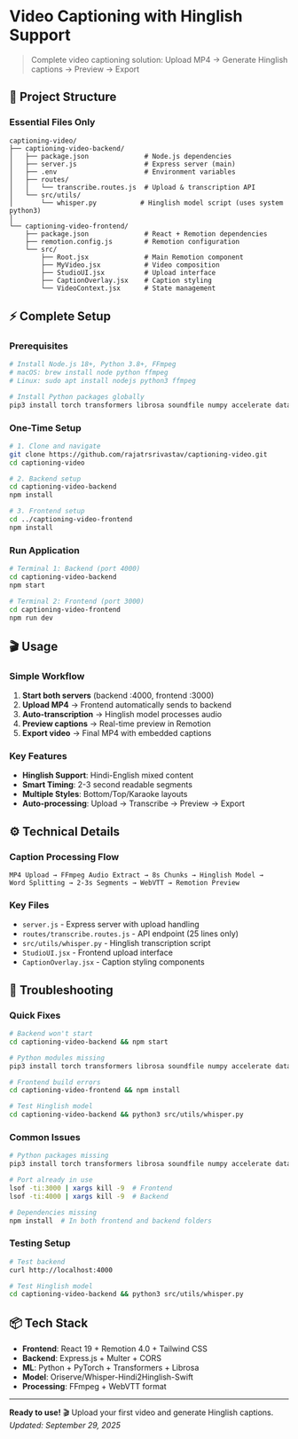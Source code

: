 # Video Captioning with Hinglish Support

> Complete video captioning solution: Upload MP4 → Generate Hinglish captions → Preview → Export

## 🎯 Project Structure

### Essential Files Only
```
captioning-video/
├── captioning-video-backend/
│   ├── package.json              # Node.js dependencies
│   ├── server.js                 # Express server (main)
│   ├── .env                      # Environment variables
│   ├── routes/
│   │   └── transcribe.routes.js  # Upload & transcription API
│   └── src/utils/
│       └── whisper.py           # Hinglish model script (uses system python3)
│
└── captioning-video-frontend/
    ├── package.json              # React + Remotion dependencies
    ├── remotion.config.js        # Remotion configuration
    └── src/
        ├── Root.jsx              # Main Remotion component
        ├── MyVideo.jsx           # Video composition
        ├── StudioUI.jsx          # Upload interface
        ├── CaptionOverlay.jsx    # Caption styling
        └── VideoContext.jsx      # State management
```

## ⚡ Complete Setup

### Prerequisites
```bash
# Install Node.js 18+, Python 3.8+, FFmpeg
# macOS: brew install node python ffmpeg
# Linux: sudo apt install nodejs python3 ffmpeg

# Install Python packages globally
pip3 install torch transformers librosa soundfile numpy accelerate datasets
```

### One-Time Setup
```bash
# 1. Clone and navigate
git clone https://github.com/rajatrsrivastav/captioning-video.git
cd captioning-video

# 2. Backend setup
cd captioning-video-backend
npm install

# 3. Frontend setup
cd ../captioning-video-frontend  
npm install
```

### Run Application
```bash
# Terminal 1: Backend (port 4000)
cd captioning-video-backend
npm start

# Terminal 2: Frontend (port 3000)
cd captioning-video-frontend
npm run dev
```

## 🎬 Usage

### Simple Workflow
1. **Start both servers** (backend :4000, frontend :3000)
2. **Upload MP4** → Frontend automatically sends to backend
3. **Auto-transcription** → Hinglish model processes audio
4. **Preview captions** → Real-time preview in Remotion
5. **Export video** → Final MP4 with embedded captions

### Key Features
- **Hinglish Support**: Hindi-English mixed content
- **Smart Timing**: 2-3 second readable segments  
- **Multiple Styles**: Bottom/Top/Karaoke layouts
- **Auto-processing**: Upload → Transcribe → Preview → Export

## ⚙️ Technical Details

### Caption Processing Flow
```
MP4 Upload → FFmpeg Audio Extract → 8s Chunks → Hinglish Model → 
Word Splitting → 2-3s Segments → WebVTT → Remotion Preview
```

### Key Files
- `server.js` - Express server with upload handling
- `routes/transcribe.routes.js` - API endpoint (25 lines only)
- `src/utils/whisper.py` - Hinglish transcription script
- `StudioUI.jsx` - Frontend upload interface
- `CaptionOverlay.jsx` - Caption styling components

## 🔧 Troubleshooting

### Quick Fixes
```bash
# Backend won't start
cd captioning-video-backend && npm start

# Python modules missing  
pip3 install torch transformers librosa soundfile numpy accelerate datasets

# Frontend build errors
cd captioning-video-frontend && npm install

# Test Hinglish model
cd captioning-video-backend && python3 src/utils/whisper.py
```

### Common Issues
```bash
# Python packages missing
pip3 install torch transformers librosa soundfile numpy accelerate datasets

# Port already in use  
lsof -ti:3000 | xargs kill -9  # Frontend
lsof -ti:4000 | xargs kill -9  # Backend

# Dependencies missing
npm install  # In both frontend and backend folders
```

### Testing Setup
```bash
# Test backend
curl http://localhost:4000

# Test Hinglish model
cd captioning-video-backend && python3 src/utils/whisper.py
```

## 📦 Tech Stack

- **Frontend**: React 19 + Remotion 4.0 + Tailwind CSS
- **Backend**: Express.js + Multer + CORS  
- **ML**: Python + PyTorch + Transformers + Librosa
- **Model**: Oriserve/Whisper-Hindi2Hinglish-Swift
- **Processing**: FFmpeg + WebVTT format

---

**Ready to use!** 🎬 Upload your first video and generate Hinglish captions.  
*Updated: September 29, 2025*
